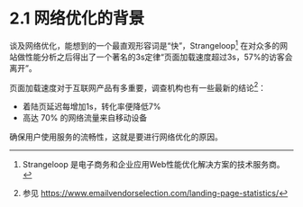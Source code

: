 # 2.1 网络优化的背景

谈及网络优化，能想到的一个最直观形容词是“快”，Strangeloop[^1] 在对众多的网站做性能分析之后得出了一个著名的3s定律“页面加载速度超过3s，57%的访客会离开”。

页面加载速度对于互联网产品有多重要，调查机构也有一些最新的结论[^2]：

- 着陆页延迟每增加1s，转化率便降低7%
- 高达 70% 的网络流量来自移动设备

确保用户使用服务的流畅性，这就是要进行网络优化的原因。

[^1]: Strangeloop 是电子商务和企业应用Web性能优化解决方案的技术服务商。
[^2]: 参见 https://www.emailvendorselection.com/landing-page-statistics/